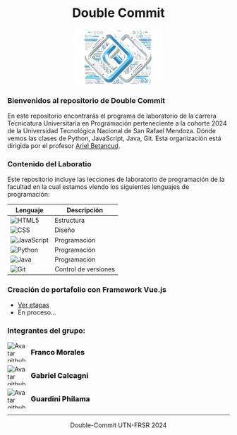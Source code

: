 <div align="center">
    <h1>Double Commit</h1>
    <img src="public/double-commit.png" alt="Logo grupo Double Commit" width="200" height="auto">
</div>

### Bienvenidos al repositorio de Double Commit

En este repositorio encontrarás el programa de laboratorio de la carrera Tecnicatura Universitaria en Programación perteneciente a la cohorte 2024 de la Universidad Tecnológica Nacional de San Rafael Mendoza. Dónde vemos las clases de Python, JavaScript, Java, Git. Esta organización está dirigida por el profesor <a href="https://github.com/ArielBetancud22">Ariel Betancud</a>.

### Contenido del Laboratio

Este repositorio incluye las lecciones de laboratorio de programación de la facultad en la cual estamos viendo los siguientes lenguajes de programación:

| Lenguaje                                                                                             | Descripción          |
| ---------------------------------------------------------------------------------------------------- | -------------------- |
| ![HTML5](https://img.shields.io/badge/HTML5-%23E34F26.svg?logo=html5&logoColor=white)                | Estructura           |
| ![CSS](https://img.shields.io/badge/CSS-%231572B6.svg?logo=css3&logoColor=white)                     | Diseño               |
| ![JavaScript](https://img.shields.io/badge/JavaScript-%23F7DF1E.svg?logo=javascript&logoColor=black) | Programación         |
| ![Python](https://img.shields.io/badge/Python-3670A0?logo=python&logoColor=ffdd54)                   | Programación         |
| ![Java](https://img.shields.io/badge/Java-%23ED8B00.svg?logo=java&logoColor=white)                   | Programación         |
| ![Git](https://img.shields.io/badge/Git-%23F05033.svg?logo=git&logoColor=white)                      | Control de versiones |

### Creación de portafolio con Framework Vue.js

- <a href="https://github.com/orgs/PowerSystem2024/projects/63">Ver etapas</a>
- En proceso...

### Integrantes del grupo:

<article style="display: grid; grid-template-columns: repeat(auto-fit, minmax(auto, 1fr))">

<div style="display: flex; align-items: center; align-content: center; gap: 8px;" href="https://github.com/Mendoxeneixe">
<img src="https://avatars.githubusercontent.com/u/134340520?v=4" alt="Avatar github Franco" width="45" height="45" />
<span style="font-weight: 800; font-size: 1rem">Franco Morales</span>
</div>

<div style="display: flex; align-items: center; align-content: center; gap: 8px; margin-top: 8px;" href="https://github.com/solidsnk86">
<img src="https://avatars.githubusercontent.com/u/93176365?v=4" alt="Avatar github Gabriel" width="45" height="45" />
<span style="font-weight: 800; font-size: 1rem">Gabriel Calcagni</span>
</div>

<div style="display: flex; align-items: center; align-content: center; gap: 8px; margin-top: 8px;" href="https://github.com/Philama">
<img src="https://avatars.githubusercontent.com/u/25463245?v=4" alt="Avatar github Philama" width="45" height="45" />
<span style="font-weight: 800; font-size: 1rem">Guardini Philama</span>
</div>

</article>

---

<div align="center">
Double-Commit UTN-FRSR 2024
</div>
